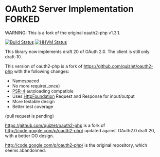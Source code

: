 OAuth2 Server Implementation FORKED
===================================

WARNING: This is a fork of the original oauth2-php v1.3.1.

[![Build Status](https://secure.travis-ci.org/FriendsOfSymfony/oauth2-php.png?branch=master)](http://travis-ci.org/FriendsOfSymfony/oauth2-php)
[![HHVM Status](http://hhvm.h4cc.de/badge/FriendsOfSymfony/oauth2-php.svg)](http://hhvm.h4cc.de/package/FriendsOfSymfony/oauth2-php)

This library now implements draft 20 of OAuth 2.0.
The client is still only draft-10.

This version of oauth2-php is a fork of https://github.com/quizlet/oauth2-php with the following changes:

 - Namespaced
 - No more require(_once)
 - [PSR-4](https://github.com/php-fig/fig-standards/blob/master/accepted/PSR-4-autoloader.md) autoloading compatible
 - Uses [HttpFoundation](https://github.com/symfony/HttpFoundation) Request and Response for input/output
 - More testable design
 - Better test coverage

(pull request is pending)

https://github.com/quizlet/oauth2-php is a fork of http://code.google.com/p/oauth2-php/ updated against OAuth2.0 draft
20, with a better OO design.

http://code.google.com/p/oauth2-php/ is the original repository, which seems abandonned.

